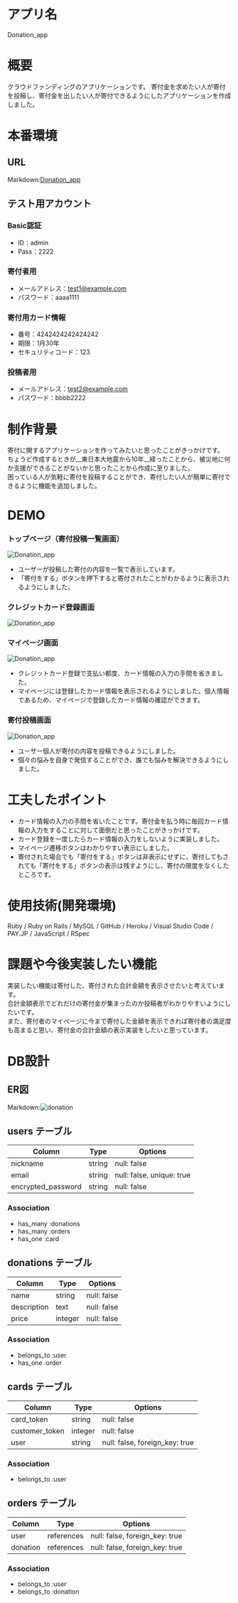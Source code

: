 # アプリ名

Donation_app

# 概要

クラウドファンディングのアプリケーションです。
寄付金を求めたい人が寄付を投稿し、寄付金を出したい人が寄付できるようにしたアプリケーションを作成しました。

# 本番環境

## URL

Markdown:[Donation_app](http://donation-app-34523.herokuapp.com/)

## テスト用アカウント

### Basic認証

- ID：admin
- Pass：2222

### 寄付者用

- メールアドレス：test1@example.com
- パスワード：aaaa1111

### 寄付用カード情報

- 番号：4242424242424242
- 期限：1月30年
- セキュリティコード：123

### 投稿者用

- メールアドレス：test2@example.com
- パスワード：bbbb2222

# 制作背景

寄付に関するアプリケーションを作ってみたいと思ったことがきっかけです。  
ちょうど作成するときが__東日本大地震から10年__経ったことから、被災地に何か支援ができることがないかと思ったことから作成に至りました。  
困っている人が気軽に寄付を投稿することができ、寄付したい人が簡単に寄付できるように機能を追加しました。

# DEMO

### トップページ（寄付投稿一覧画面）
![Donation_app](https://i.gyazo.com/f59e7e05ac81fabaffa1b7e44f49bfa0.png"アプリケーショントップページ")

- ユーザーが投稿した寄付の内容を一覧で表示しています。
- 「寄付をする」ボタンを押下すると寄付されたことがわかるように表示されるようにしました。

### クレジットカード登録画面
![Donation_app](https://i.gyazo.com/4e385e760069844e644bcfa7ce053edf.png"カード登録画面")

### マイページ画面
![Donation_app](https://i.gyazo.com/fa3998724c0acd566a4940db262fe2d9.png"マイページ画面")

- クレジットカード登録で支払い都度、カード情報の入力の手間を省きました。
- マイページには登録したカード情報を表示されるようにしました。個人情報であるため、マイページで登録したカード情報の確認ができます。

### 寄付投稿画面
![Donation_app](https://i.gyazo.com/6028a721930663914e696a43f63af35c.png"寄付投稿画面")

- ユーザー個人が寄付の内容を投稿できるようにしました。
- 個々の悩みを自身で発信することができ、誰でも悩みを解決できるようにしました。

# 工夫したポイント

- カード情報の入力の手間を省いたことです。寄付金を払う時に毎回カード情報の入力をすることに対して面倒だと思ったことがきっかけです。
- カード登録を一度したらカード情報の入力をしないように実装しました。
- マイページ遷移ボタンはわかりやすい表示にしました。
- 寄付された場合でも「寄付をする」ボタンは非表示にせずに、寄付してもされても「寄付をする」ボタンの表示は残すようにし、寄付の限度をなくしたところです。

# 使用技術(開発環境)

Ruby / Ruby on Rails / MySQL / GitHub / Heroku / Visual Studio Code / PAY.JP / JavaScript / RSpec

# 課題や今後実装したい機能

実装したい機能は寄付した、寄付された合計金額を表示させたいと考えています。  
合計金額表示でどれだけの寄付金が集まったのか投稿者がわかりやすいようにしたいです。  
また、寄付者のマイページに今まで寄付した金額を表示できれば寄付者の満足度も高まると思い、寄付金の合計金額の表示実装をしたいと思っています。

# DB設計

## ER図

Markdown:![donation](https://user-images.githubusercontent.com/78420140/112101268-b4afe800-8be9-11eb-8608-2ee83abe0102.png)

## users テーブル

| Column               | Type       | Options                        |
| -------------------- | ---------- | ------------------------------ |
| nickname             | string     | null: false                    |
| email                | string     | null: false, unique: true      |
| encrypted_password   | string     | null: false                    |

### Association

- has_many :donations
- has_many :orders
- has_one :card

##  donations テーブル

| Column       | Type       | Options                        |
| ------------ | ---------- | ------------------------------ |
| name         | string     | null: false                    |
| description  | text       | null: false                    |
| price        | integer    | null: false                    |

### Association

- belongs_to :user
- has_one :order

## cards テーブル

| Column           | Type       | Options     |
| ---------------- | ---------- | ----------- |
| card_token       | string     | null: false |
| customer_token   | integer    | null: false |
| user             | string     | null: false, foreign_key: true |

### Association
- belongs_to :user

## orders テーブル

| Column           | Type       | Options                        |
| ---------------- | ---------- | ------------------------------ |
| user             | references | null: false, foreign_key: true |
| donation         | references | null: false, foreign_key: true |

### Association

- belongs_to :user
- belongs_to :donation